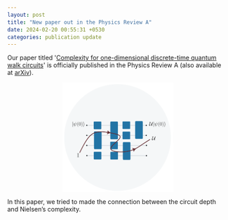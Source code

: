 ```yaml
---
layout: post
title: "New paper out in the Physics Review A"
date: 2024-02-20 00:55:31 +0530
categories: publication update
---
```


<style>
    .centered-image {
        display: block;
        margin: 0 auto;
        max-width: 50%; /* Adjust the width as needed */
    }
</style>


Our paper titled '<a href="https://doi.org/10.1103/PhysRevA.109.022223">Complexity for one-dimensional discrete-time quantum walk circuits</a>' is officially published in the Physics Review A (also available at <a href="https://doi.org/10.48550/arXiv.2307.13450">arXiv</a>). <br>

<img src="/img/Circuit Complexity.svg" alt="SVG Image" class="centered-image">

In this paper, we tried to made the connection between the circuit depth and Nielsen’s complexity.
